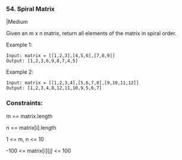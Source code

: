 ### 54. Spiral Matrix
|Medium

Given an m x n matrix, return all elements of the matrix in spiral order.

 
Example 1:
```
Input: matrix = [[1,2,3],[4,5,6],[7,8,9]]
Output: [1,2,3,6,9,8,7,4,5]
```
Example 2:
```
Input: matrix = [[1,2,3,4],[5,6,7,8],[9,10,11,12]]
Output: [1,2,3,4,8,12,11,10,9,5,6,7]
``` 

### Constraints:

m == matrix.length

n == matrix[i].length

1 <= m, n <= 10

-100 <= matrix[i][j] <= 100